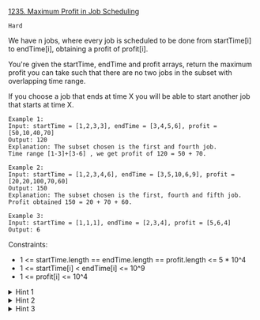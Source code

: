 [1235. Maximum Profit in Job Scheduling](https://leetcode.com/problems/maximum-profit-in-job-scheduling/)

`Hard`

We have n jobs, where every job is scheduled to be done from startTime[i] to endTime[i], obtaining a profit of profit[i].

You're given the startTime, endTime and profit arrays, return the maximum profit you can take such that there are no two jobs in the subset with overlapping time range.

If you choose a job that ends at time X you will be able to start another job that starts at time X.

```
Example 1:
Input: startTime = [1,2,3,3], endTime = [3,4,5,6], profit = [50,10,40,70]
Output: 120
Explanation: The subset chosen is the first and fourth job. 
Time range [1-3]+[3-6] , we get profit of 120 = 50 + 70.

Example 2:
Input: startTime = [1,2,3,4,6], endTime = [3,5,10,6,9], profit = [20,20,100,70,60]
Output: 150
Explanation: The subset chosen is the first, fourth and fifth job. 
Profit obtained 150 = 20 + 70 + 60.

Example 3:
Input: startTime = [1,1,1], endTime = [2,3,4], profit = [5,6,4]
Output: 6
```

Constraints:

- 1 <= startTime.length == endTime.length == profit.length <= 5 * 10^4
- 1 <= startTime[i] < endTime[i] <= 10^9
- 1 <= profit[i] <= 10^4

<details>
<summary>Hint 1</summary>

Think on DP.
</details>

<details>
<summary>Hint 2</summary>

Sort the elements by starting time, then define the dp[i] as the maximum profit taking elements from the suffix starting at i.
</details>

<details>
<summary>Hint 3</summary>

Use binarySearch (lower_bound/upper_bound on C++) to get the next index for the DP transition.
</details>
